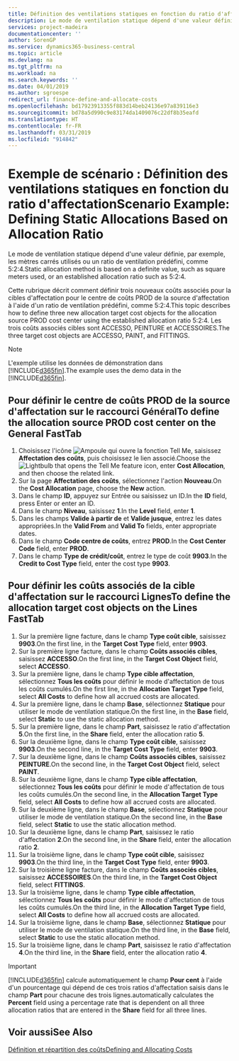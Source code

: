 ```yaml
---
title: Définition des ventilations statiques en fonction du ratio d'affectation | Microsoft Docs
description: Le mode de ventilation statique dépend d'une valeur définie, par exemple, les mètres carrés utilisés ou un ratio de ventilation prédéfini, comme 5:2:4.
services: project-madeira
documentationcenter: ''
author: SorenGP
ms.service: dynamics365-business-central
ms.topic: article
ms.devlang: na
ms.tgt_pltfrm: na
ms.workload: na
ms.search.keywords: ''
ms.date: 04/01/2019
ms.author: sgroespe
redirect_url: finance-define-and-allocate-costs
ms.openlocfilehash: bd17923913355f883d14beb24136e97a839116e3
ms.sourcegitcommit: bd78a5d990c9e83174da1409076c22df8b35eafd
ms.translationtype: HT
ms.contentlocale: fr-FR
ms.lasthandoff: 03/31/2019
ms.locfileid: "914842"
---
```

# <a name="scenario-example-defining-static-allocations-based-on-allocation-ratio"></a><span data-ttu-id="94787-103">Exemple de scénario : Définition des ventilations statiques en fonction du ratio d'affectation</span><span class="sxs-lookup"><span data-stu-id="94787-103">Scenario Example: Defining Static Allocations Based on Allocation Ratio</span></span>
<span data-ttu-id="94787-104">Le mode de ventilation statique dépend d'une valeur définie, par exemple, les mètres carrés utilisés ou un ratio de ventilation prédéfini, comme 5:2:4.</span><span class="sxs-lookup"><span data-stu-id="94787-104">Static allocation method is based on a definite value, such as square meters used, or an established allocation ratio such as 5:2:4.</span></span>  

<span data-ttu-id="94787-105">Cette rubrique décrit comment définir trois nouveaux coûts associés pour la cibles d'affectation pour le centre de coûts PROD de la source d'affectation à l'aide d'un ratio de ventilation prédéfini, comme 5:2:4.</span><span class="sxs-lookup"><span data-stu-id="94787-105">This topic describes how to define three new allocation target cost objects for the allocation source PROD cost center using the established allocation ratio 5:2:4.</span></span> <span data-ttu-id="94787-106">Les trois coûts associés cibles sont ACCESSO, PEINTURE et ACCESSOIRES.</span><span class="sxs-lookup"><span data-stu-id="94787-106">The three target cost objects are ACCESSO, PAINT, and FITTINGS.</span></span>  

> [!NOTE]  
>  <span data-ttu-id="94787-107">L'exemple utilise les données de démonstration dans [!INCLUDE[d365fin](includes/d365fin_md.md)].</span><span class="sxs-lookup"><span data-stu-id="94787-107">The example uses the demo data in the [!INCLUDE[d365fin](includes/d365fin_md.md)].</span></span>  

## <a name="to-define-the-allocation-source-prod-cost-center-on-the-general-fasttab"></a><span data-ttu-id="94787-108">Pour définir le centre de coûts PROD de la source d'affectation sur le raccourci Général</span><span class="sxs-lookup"><span data-stu-id="94787-108">To define the allocation source PROD cost center on the General FastTab</span></span>  

1.  <span data-ttu-id="94787-109">Choisissez l'icône ![Ampoule qui ouvre la fonction Tell Me](media/ui-search/search_small.png "Dites-moi ce que vous voulez faire"), saisissez **Affectation des coûts**, puis choisissez le lien associé.</span><span class="sxs-lookup"><span data-stu-id="94787-109">Choose the ![Lightbulb that opens the Tell Me feature](media/ui-search/search_small.png "Tell me what you want to do") icon, enter **Cost Allocation**, and then choose the related link.</span></span>  
2.  <span data-ttu-id="94787-110">Sur la page **Affectation des coûts**, sélectionnez l'action **Nouveau**.</span><span class="sxs-lookup"><span data-stu-id="94787-110">On the **Cost Allocation** page, choose the **New** action.</span></span>  
3.  <span data-ttu-id="94787-111">Dans le champ **ID**, appuyez sur Entrée ou saisissez un ID.</span><span class="sxs-lookup"><span data-stu-id="94787-111">In the **ID** field, press Enter or enter an ID.</span></span>  
4.  <span data-ttu-id="94787-112">Dans le champ **Niveau**, saisissez **1**.</span><span class="sxs-lookup"><span data-stu-id="94787-112">In the **Level** field, enter **1**.</span></span>  
5.  <span data-ttu-id="94787-113">Dans les champs **Valide à partir de** et **Valide jusque**, entrez les dates appropriées.</span><span class="sxs-lookup"><span data-stu-id="94787-113">In the **Valid From** and **Valid To** fields, enter appropriate dates.</span></span>  
6.  <span data-ttu-id="94787-114">Dans le champ **Code centre de coûts**, entrez **PROD**.</span><span class="sxs-lookup"><span data-stu-id="94787-114">In the **Cost Center Code** field, enter **PROD**.</span></span>  
7.  <span data-ttu-id="94787-115">Dans le champ **Type de crédit/coût**, entrez le type de coût **9903**.</span><span class="sxs-lookup"><span data-stu-id="94787-115">In the **Credit to Cost Type** field, enter the cost type **9903**.</span></span>  

## <a name="to-define-the-allocation-target-cost-objects-on-the-lines-fasttab"></a><span data-ttu-id="94787-116">Pour définir les coûts associés de la cible d'affectation sur le raccourci Lignes</span><span class="sxs-lookup"><span data-stu-id="94787-116">To define the allocation target cost objects on the Lines FastTab</span></span>  

1.  <span data-ttu-id="94787-117">Sur la première ligne facture, dans le champ **Type coût cible**, saisissez **9903**.</span><span class="sxs-lookup"><span data-stu-id="94787-117">On the first line, in the **Target Cost Type** field, enter **9903**.</span></span>  
2.  <span data-ttu-id="94787-118">Sur la première ligne facture, dans le champ **Coûts associés cibles**, saisissez **ACCESSO**.</span><span class="sxs-lookup"><span data-stu-id="94787-118">On the first line, in the **Target Cost Object** field, select **ACCESSO**.</span></span>  
3.  <span data-ttu-id="94787-119">Sur la première ligne, dans le champ **Type cible affectation**, sélectionnez **Tous les coûts** pour définir le mode d'affectation de tous les coûts cumulés.</span><span class="sxs-lookup"><span data-stu-id="94787-119">On the first line, in the **Allocation Target Type** field, select **All Costs** to define how all accrued costs are allocated.</span></span>  
4.  <span data-ttu-id="94787-120">Sur la première ligne, dans le champ **Base**, sélectionnez **Statique** pour utiliser le mode de ventilation statique.</span><span class="sxs-lookup"><span data-stu-id="94787-120">On the first line, in the **Base** field, select **Static** to use the static allocation method.</span></span>  
5.  <span data-ttu-id="94787-121">Sur la première ligne, dans le champ **Part**, saisissez le ratio d'affectation **5**.</span><span class="sxs-lookup"><span data-stu-id="94787-121">On the first line, in the **Share** field, enter the allocation ratio **5**.</span></span>  
6.  <span data-ttu-id="94787-122">Sur la deuxième ligne, dans le champ **Type coût cible**, saisissez **9903**.</span><span class="sxs-lookup"><span data-stu-id="94787-122">On the second line, in the **Target Cost Type** field, enter **9903**.</span></span>  
7.  <span data-ttu-id="94787-123">Sur la deuxième ligne, dans le champ **Coûts associés cibles**, saisissez **PEINTURE**.</span><span class="sxs-lookup"><span data-stu-id="94787-123">On the second line, in the **Target Cost Object** field, select **PAINT**.</span></span>  
8.  <span data-ttu-id="94787-124">Sur la deuxième ligne, dans le champ **Type cible affectation**, sélectionnez **Tous les coûts** pour définir le mode d'affectation de tous les coûts cumulés.</span><span class="sxs-lookup"><span data-stu-id="94787-124">On the second line, in the **Allocation Target Type** field, select **All Costs** to define how all accrued costs are allocated.</span></span>  
9. <span data-ttu-id="94787-125">Sur la deuxième ligne, dans le champ **Base**, sélectionnez **Statique** pour utiliser le mode de ventilation statique.</span><span class="sxs-lookup"><span data-stu-id="94787-125">On the second line, in the **Base** field, select **Static** to use the static allocation method.</span></span>  
10. <span data-ttu-id="94787-126">Sur la deuxième ligne, dans le champ **Part**, saisissez le ratio d'affectation **2**.</span><span class="sxs-lookup"><span data-stu-id="94787-126">On the second line, in the **Share** field, enter the allocation ratio **2**.</span></span>  
11. <span data-ttu-id="94787-127">Sur la troisième ligne, dans le champ **Type coût cible**, saisissez **9903**.</span><span class="sxs-lookup"><span data-stu-id="94787-127">On the third line, in the **Target Cost Type** field, enter **9903**.</span></span>  
12. <span data-ttu-id="94787-128">Sur la troisième ligne facture, dans le champ **Coûts associés cibles**, saisissez **ACCESSOIRES**.</span><span class="sxs-lookup"><span data-stu-id="94787-128">On the third line, in the **Target Cost Object** field, select **FITTINGS**.</span></span>  
13. <span data-ttu-id="94787-129">Sur la troisième ligne, dans le champ **Type cible affectation**, sélectionnez **Tous les coûts** pour définir le mode d'affectation de tous les coûts cumulés.</span><span class="sxs-lookup"><span data-stu-id="94787-129">On the third line, in the **Allocation Target Type** field, select **All Costs** to define how all accrued costs are allocated.</span></span>  
14. <span data-ttu-id="94787-130">Sur la troisième ligne, dans le champ **Base**, sélectionnez **Statique** pour utiliser le mode de ventilation statique.</span><span class="sxs-lookup"><span data-stu-id="94787-130">On the third line, in the **Base** field, select **Static** to use the static allocation method.</span></span>  
15. <span data-ttu-id="94787-131">Sur la troisième ligne, dans le champ **Part**, saisissez le ratio d'affectation **4**.</span><span class="sxs-lookup"><span data-stu-id="94787-131">On the third line, in the **Share** field, enter the allocation ratio **4**.</span></span>  

> [!IMPORTANT]  
>  [!INCLUDE[d365fin](includes/d365fin_md.md)] <span data-ttu-id="94787-132">calcule automatiquement le champ **Pour cent** à l'aide d'un pourcentage qui dépend de ces trois ratios d'affectation saisis dans le champ **Part** pour chacune des trois lignes.</span><span class="sxs-lookup"><span data-stu-id="94787-132">automatically calculates the **Percent** field using a percentage rate that is dependent on all three allocation ratios that are entered in the **Share** field for all three lines.</span></span>  

## <a name="see-also"></a><span data-ttu-id="94787-133">Voir aussi</span><span class="sxs-lookup"><span data-stu-id="94787-133">See Also</span></span>  
[<span data-ttu-id="94787-134">Définition et répartition des coûts</span><span class="sxs-lookup"><span data-stu-id="94787-134">Defining and Allocating Costs</span></span>](finance-define-and-allocate-costs.md)   
